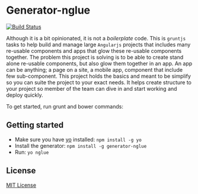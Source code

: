 # Generator-nglue
[![Build Status](https://secure.travis-ci.org/EladElrom/generator-nglue.png?branch=master)](https://travis-ci.org/EladElrom/generator-nglue)

Although it is a bit opinionated, it is not a *boilerplate* code.  This is `gruntjs` tasks to help build and manage large `Angularjs` projects that includes many re-usable components and apps that glow these re-usable components together.  The problem this project is solving is to be able to create stand alone re-usable components, but also glow them together in an app.
An app can be anything; a page on a site, a mobile app, component that include few sub-component.  This project holds the basics and meant to be simplify so you can suite the project to your exact needs. It helps create structure to your project so member of the team can dive in and start working and deploy quickly.

To get started, run grunt and bower commands:

## Getting started
- Make sure you have [yo](https://github.com/yeoman/yo) installed:
    `npm install -g yo`
- Install the generator: `npm install -g generator-nglue`
- Run: `yo nglue`

## License
[MIT License](http://en.wikipedia.org/wiki/MIT_License)
